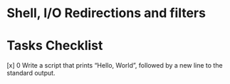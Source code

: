 # Shell, I/O Redirections and filters
# Tasks Checklist
[x] 0 Write a script that prints “Hello, World”, followed by a new line to the standard output.
